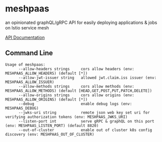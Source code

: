 # meshpaas

an opinionated graphQL/gRPC API for easily deploying applications & jobs on Istio service mesh

[API Documentation](https://autom8ter.github.io/meshpaas/)

## Command Line

```
Usage of meshpaas:
      --allow-headers strings     cors allow headers (env: MESHPAAS_ALLOW_HEADERS) (default [*])
      --allow-jwt-issuer string   allowed jwt.claim.iss issuer (env: MESHPAAS_ALLOW_ISSUER)
      --allow-methods strings     cors allow methods (env: MESHPAAS_ALLOW_METHODS) (default [HEAD,GET,POST,PUT,PATCH,DELETE])
      --allow-origins strings     cors allow origins (env: MESHPAAS_ALLOW_ORIGINS) (default [*])
      --debug                     enable debug logs (env: MESHPAAS_DEBUG)
      --jwks-uri string           remote json web key set uri for verifying authorization tokens (env: MESHPAAS_JWKS_URI)
      --listen-port int           serve gRPC & graphQL on this port (env: MESHPAAS_LISTEN_PORT) (default 8820)
      --out-of-cluster            enable out of cluster k8s config discovery (env: MESHPAAS_OUT_OF_CLUSTER)
```


